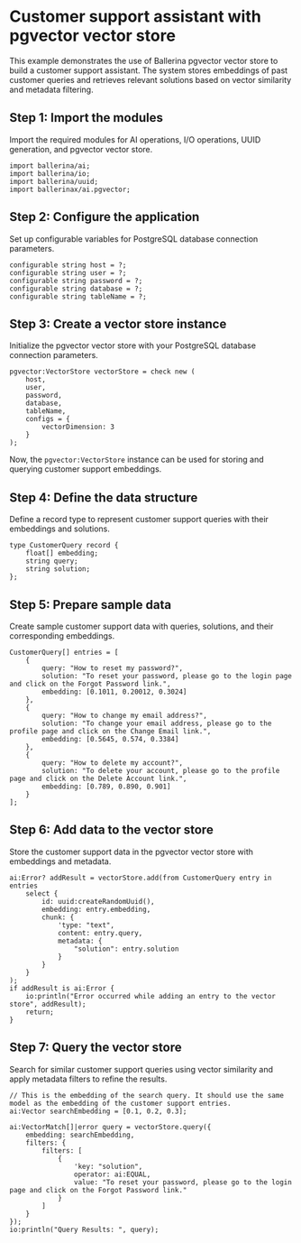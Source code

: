 # Customer support assistant with pgvector vector store

This example demonstrates the use of Ballerina pgvector vector store to build a customer support assistant. The system stores embeddings of past customer queries and retrieves relevant solutions based on vector similarity and metadata filtering.

## Step 1: Import the modules

Import the required modules for AI operations, I/O operations, UUID generation, and pgvector vector store.

```ballerina
import ballerina/ai;
import ballerina/io;
import ballerina/uuid;
import ballerinax/ai.pgvector;
```

## Step 2: Configure the application

Set up configurable variables for PostgreSQL database connection parameters.

```ballerina
configurable string host = ?;
configurable string user = ?;
configurable string password = ?;
configurable string database = ?;
configurable string tableName = ?;
```

## Step 3: Create a vector store instance

Initialize the pgvector vector store with your PostgreSQL database connection parameters.

```ballerina
pgvector:VectorStore vectorStore = check new (
    host,
    user,
    password,
    database,
    tableName,
    configs = {
        vectorDimension: 3
    }
);
```

Now, the `pgvector:VectorStore` instance can be used for storing and querying customer support embeddings.

## Step 4: Define the data structure

Define a record type to represent customer support queries with their embeddings and solutions.

```ballerina
type CustomerQuery record {
    float[] embedding;
    string query;
    string solution;
};
```

## Step 5: Prepare sample data

Create sample customer support data with queries, solutions, and their corresponding embeddings.

```ballerina
CustomerQuery[] entries = [
    {
        query: "How to reset my password?",
        solution: "To reset your password, please go to the login page and click on the Forgot Password link.",
        embedding: [0.1011, 0.20012, 0.3024]
    },
    {
        query: "How to change my email address?",
        solution: "To change your email address, please go to the profile page and click on the Change Email link.",
        embedding: [0.5645, 0.574, 0.3384]
    },
    {
        query: "How to delete my account?",
        solution: "To delete your account, please go to the profile page and click on the Delete Account link.",
        embedding: [0.789, 0.890, 0.901]
    }
];
```

## Step 6: Add data to the vector store

Store the customer support data in the pgvector vector store with embeddings and metadata.

```ballerina
ai:Error? addResult = vectorStore.add(from CustomerQuery entry in entries
    select {
        id: uuid:createRandomUuid(),
        embedding: entry.embedding,
        chunk: {
            'type: "text",
            content: entry.query,
            metadata: {
                "solution": entry.solution
            }
        }
    }
);
if addResult is ai:Error {
    io:println("Error occurred while adding an entry to the vector store", addResult);
    return;
}
```

## Step 7: Query the vector store

Search for similar customer support queries using vector similarity and apply metadata filters to refine the results.

```ballerina
// This is the embedding of the search query. It should use the same model as the embedding of the customer support entries.
ai:Vector searchEmbedding = [0.1, 0.2, 0.3];

ai:VectorMatch[]|error query = vectorStore.query({
    embedding: searchEmbedding,
    filters: {
        filters: [
            {
                'key: "solution",
                operator: ai:EQUAL,
                value: "To reset your password, please go to the login page and click on the Forgot Password link."
            }
        ]
    }
});
io:println("Query Results: ", query);
```
